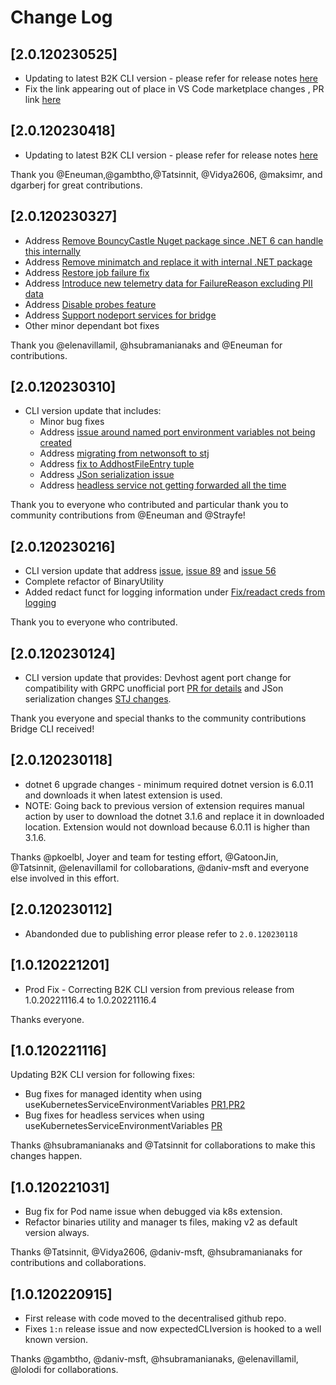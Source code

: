 # Change Log

## [2.0.120230525]
- Updating to latest B2K CLI version - please refer for release notes [here](https://github.com/Azure/Bridge-To-Kubernetes/blob/main/CHANGELOG.md#10202305251)
- Fix the link appearing out of place in VS Code marketplace changes , PR link [here](https://github.com/Azure/vscode-bridge-to-kubernetes/pull/48)
## [2.0.120230418]
- Updating to latest B2K CLI version - please refer for release notes [here](https://github.com/Azure/Bridge-To-Kubernetes/blob/main/CHANGELOG.md#10202304181)

Thank you @Eneuman,@gambtho,@Tatsinnit, @Vidya2606, @maksimr, and dgarberj for great contributions.
## [2.0.120230327]
- Address [Remove BouncyCastle Nuget package since .NET 6 can handle this internally](https://github.com/Azure/Bridge-To-Kubernetes/pull/183)
- Address [Remove minimatch and replace it with internal .NET package](https://github.com/Azure/Bridge-To-Kubernetes/pull/184)
- Address [Restore job failure fix](https://github.com/Azure/Bridge-To-Kubernetes/pull/203)
- Address [Introduce new telemetry data for FailureReason excluding PII data](https://github.com/Azure/Bridge-To-Kubernetes/pull/208)
- Address [Disable probes feature](https://github.com/Azure/Bridge-To-Kubernetes/pull/164)
- Address [Support nodeport services for bridge](https://github.com/Azure/Bridge-To-Kubernetes/pull/206)
- Other minor dependant bot fixes

Thank you @elenavillamil, @hsubramanianaks and @Eneuman for contributions.

## [2.0.120230310]

* CLI version update that includes:
  - Minor bug fixes
  - Address [issue around named port environment variables not being created](https://github.com/Azure/Bridge-To-Kubernetes/issues/165) 
  - Address [migrating from netwonsoft to stj](https://github.com/Azure/Bridge-To-Kubernetes/issues/134)
  - Address [fix to AddhostFileEntry tuple](https://github.com/Azure/Bridge-To-Kubernetes/issues/135)
  - Address [JSon serialization issue](https://github.com/Azure/Bridge-To-Kubernetes/issues/55)
  - Address [headless service not getting forwarded all the time](https://github.com/Azure/Bridge-To-Kubernetes/issues/167)

Thank you to everyone who contributed and particular thank you to community contributions from @Eneuman and @Strayfe!

## [2.0.120230216]

* CLI version update that address [issue](https://github.com/Azure/Bridge-To-Kubernetes/issues/162), [issue 89](https://github.com/Azure/Bridge-To-Kubernetes/issues/89) and [issue 56](https://github.com/Azure/Bridge-To-Kubernetes/issues/56)
* Complete refactor of BinaryUtility
* Added redact funct for logging information under [Fix/readact creds from logging](https://github.com/Azure/vscode-bridge-to-kubernetes/commit/73bc3d8218c47eacadadc23d59a5f442346ef28e)

Thank you to everyone who contributed.

## [2.0.120230124]

* CLI version update that provides: Devhost agent port change for compatibility with GRPC unofficial port [PR for details](https://github.com/Azure/Bridge-To-Kubernetes/pull/129) and JSon serialization changes [STJ changes](https://github.com/Azure/Bridge-To-Kubernetes/pull/124).

Thank you everyone and special thanks to the community contributions Bridge CLI received!
 
## [2.0.120230118]

* dotnet 6 upgrade changes - minimum required dotnet version is 6.0.11 and downloads it when latest extension is used. 
* NOTE: Going back to previous version of extension requires manual action by user to download the dotnet 3.1.6 and replace it in downloaded location. Extension would not download because 6.0.11 is higher than 3.1.6. 

Thanks @pkoelbl, Joyer and team for testing effort, @GatoonJin, @Tatsinnit, @elenavillamil for collobarations, @daniv-msft and everyone else involved in this effort.

## [2.0.120230112]

* Abandonded due to publishing error please refer to `2.0.120230118` 

## [1.0.120221201]
* Prod Fix - Correcting B2K CLI version from previous release from 1.0.20221116.4 to 1.0.20221116.4

Thanks everyone.

## [1.0.120221116]
Updating B2K CLI version for following fixes:
* Bug fixes for managed identity when using useKubernetesServiceEnvironmentVariables [PR1](https://github.com/Azure/Bridge-To-Kubernetes/pull/88),[PR2](https://github.com/Azure/Bridge-To-Kubernetes/pull/93)
* Bug fixes for headless services when using useKubernetesServiceEnvironmentVariables [PR](https://github.com/Azure/Bridge-To-Kubernetes/pull/78)

Thanks @hsubramanianaks and @Tatsinnit for collaborations to make this changes happen.

## [1.0.120221031]

* Bug fix for Pod name issue when debugged via k8s extension.
* Refactor binaries utility and manager ts files, making v2 as default version always.

Thanks @Tatsinnit, @Vidya2606, @daniv-msft, @hsubramanianaks for contributions and collaborations.

## [1.0.120220915]

* First release with code moved to the decentralised github repo.
* Fixes `1:n` release issue and now expectedCLIversion is hooked to a well known version.

Thanks @gambtho, @daniv-msft, @hsubramanianaks, @elenavillamil, @lolodi for collaborations.
